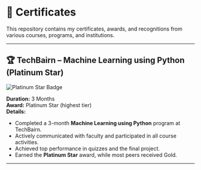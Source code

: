 # 📜 Certificates

This repository contains my certificates, awards, and recognitions from various courses, programs, and institutions.

---

## 🏆 TechBairn – Machine Learning using Python (Platinum Star)

![Platinum Star Badge](techbairn/platinum_badge.jpg)

**Duration:** 3 Months  
**Award:** Platinum Star (highest tier)  
**Details:**
- Completed a 3-month **Machine Learning using Python** program at TechBairn.
- Actively communicated with faculty and participated in all course activities.
- Achieved top performance in quizzes and the final project.
- Earned the **Platinum Star** award, while most peers received Gold.

---

